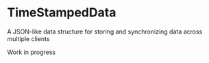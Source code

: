 # TimeStampedData
A JSON-like data structure for storing and synchronizing data across multiple clients

Work in progress